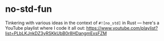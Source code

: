 # no-std-fun

Tinkering with various ideas in the context of `#![no_std]` in Rust — here's a YouTube playlist where I code it all out: https://www.youtube.com/playlist?list=PLbLKJnkDZ3yRSKkUbB0r8HDangmExsFZM
